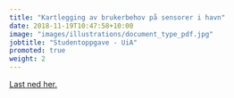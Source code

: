 ```yaml
---
title: "Kartlegging av brukerbehov på sensorer i havn"
date: 2018-11-19T10:47:58+10:00
image: "images/illustrations/document_type_pdf.jpg"
jobtitle: "Studentoppgave - UiA"
promoted: true
weight: 2
---
```

<p><a href="/images/docs/Sensorteknologi i havn - kartlegging.pdf" target="blank">Last ned her.</a></p>


 